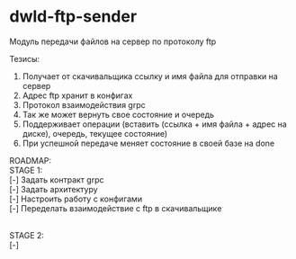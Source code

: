 # dwld-ftp-sender

Модуль передачи файлов на сервер по протоколу ftp

Тезисы:
1. Получает от скачивальщика ссылку и имя файла для отправки на сервер
2. Адрес ftp хранит в конфигах
3. Протокол взаимодействия grpc
4. Так же может вернуть свое состояние и очередь
5. Поддерживает операции (вставить (ссылка + имя файла + адрес на диске), очередь, текущее состояние)
6. При успешной передаче меняет состояние в своей базе на done

ROADMAP:
<br>
STAGE 1:<br>
[-] Задать контракт grpc <br>
[-] Задать архитектуру <br>
[-] Настроить работу с конфигами <br>
[-] Переделать взаимодействие с ftp в скачивальщике <br>


<br>
STAGE 2:<br>
[-] <br>
